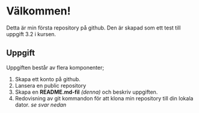 # Välkommen!

Detta är min första repository på github. 
Den är skapad som ett test till uppgift 3.2 i kursen.

## Uppgift
Uppgiften består av flera komponenter;

1. Skapa ett konto på github.
2. Lansera en public repository
3. Skapa en **README.md-fil** *(denna)* och beskriv uppgiften. 
4. Redovisning av git kommandon för att klona min repository till din lokala dator. *se svar nedan*

